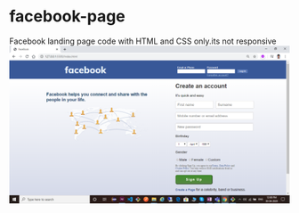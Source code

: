 # facebook-page
Facebook landing page code with HTML and CSS only.its not responsive
![Alt Text](https://raw.githubusercontent.com/muhammedshihabvk/facebook-page/master/code-web-view.png)

